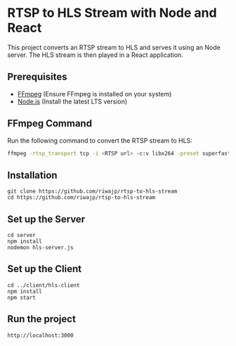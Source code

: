 # RTSP to HLS Stream with Node and React

This project converts an RTSP stream to HLS and serves it using an Node server. The HLS stream is then played in a React application.

## Prerequisites

- [FFmpeg](https://ffmpeg.org/download.html) (Ensure FFmpeg is installed on your system)
- [Node.js](https://nodejs.org/) (Install the latest LTS version)

## FFmpeg Command

Run the following command to convert the RTSP stream to HLS:

```bash
ffmpeg -rtsp_transport tcp -i <RTSP url> -c:v libx264 -preset superfast -c:a aac -f hls -hls_time 10 -hls_list_size 100 -hls_wrap 10 ./videos/ipcam/index.m3u8
```

## Installation

```
git clone https://github.com/riwajp/rtsp-to-hls-stream
cd https://github.com/riwajp/rtsp-to-hls-stream
```

## Set up the Server

```
cd server
npm install
nodemon hls-server.js
```

## Set up the Client

```
cd ../client/hls-client
npm install
npm start
```

## Run the project

```
http://localhost:3000
```

